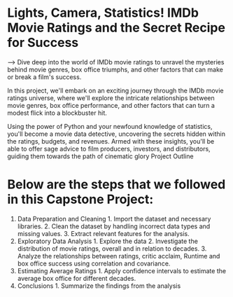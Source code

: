 ﻿# Lights, Camera, Statistics! IMDb Movie Ratings and the Secret Recipe for Success

--> Dive deep into the world of IMDb movie ratings to unravel the mysteries behind movie genres, box office 
triumphs, and other factors that can make or break a film's success.


 In this project, we'll embark on an exciting journey through the IMDb movie ratings universe, where we'll explore the 
intricate relationships between movie genres, box office performance, and other factors that can turn a modest flick 
into a blockbuster hit.

 Using the power of Python and your newfound knowledge of statistics, you'll become a movie data detective, 
uncovering the secrets hidden within the ratings, budgets, and revenues. Armed with these insights, you'll be able to 
offer sage advice to film producers, investors, and distributors, guiding them towards the path of cinematic glory
Project Outline


# Below are the steps that we followed in this Capstone Project:

 1. Data Preparation and Cleaning
         1. Import the dataset and necessary libraries.
         2. Clean the dataset by handling incorrect data types and missing values.
         3. Extract relevant features for the analysis.
 2. Exploratory Data Analysis
         1. Explore the data
         2. Investigate the distribution of movie ratings, overall and in relation to decades.
         3. Analyze the relationships between ratings, critic acclaim, Runtime and box office success using correlation 
            and covariance.
 3. Estimating Average Ratings
        1. Apply confidence intervals to estimate the average box office for different decades.
 4. Conclusions
        1. Summarize the findings from the analysis

